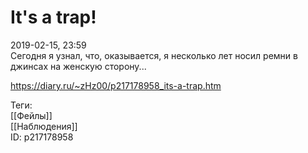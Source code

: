 It's a trap!
=============

   
 2019-02-15, 23:59   
  Сегодня я узнал, что, оказывается, я несколько лет носил ремни в джинсах на женскую сторону...   
    
 <https://diary.ru/~zHz00/p217178958_its-a-trap.htm>   
   
 Теги:   
 [[Фейлы]]   
 [[Наблюдения]]   
 ID: p217178958